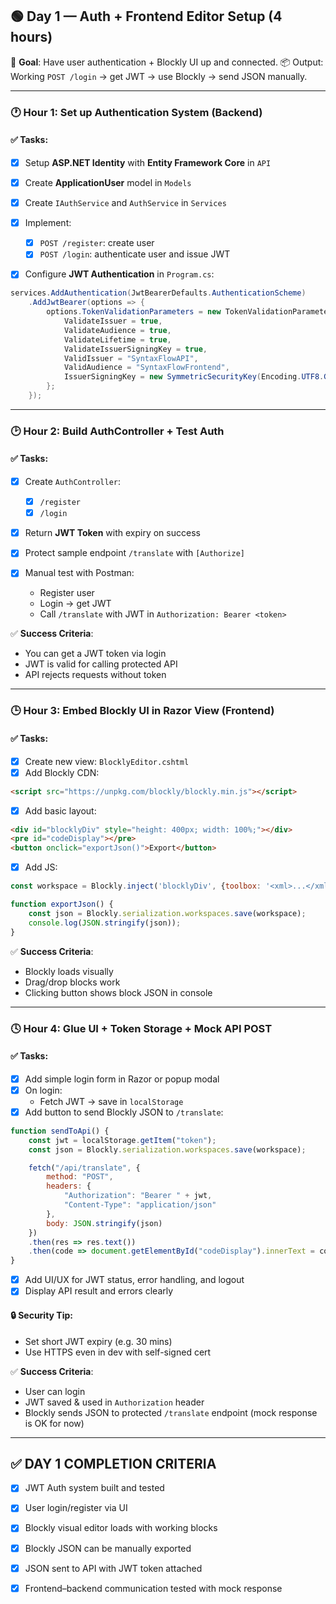 ## 🟢 **Day 1 — Auth + Frontend Editor Setup (4 hours)**

🧭 **Goal**: Have user authentication + Blockly UI up and connected.
📦 Output: Working `POST /login` → get JWT → use Blockly → send JSON manually.

---

### 🕐 **Hour 1: Set up Authentication System (Backend)**

#### ✅ Tasks:

* [x] Setup **ASP.NET Identity** with **Entity Framework Core** in `API`
* [x] Create **ApplicationUser** model in `Models`
* [x] Create `IAuthService` and `AuthService` in `Services`
* [x] Implement:

  * [x] `POST /register`: create user
  * [x] `POST /login`: authenticate user and issue JWT
* [x] Configure **JWT Authentication** in `Program.cs`:

```csharp
services.AddAuthentication(JwtBearerDefaults.AuthenticationScheme)
    .AddJwtBearer(options => {
        options.TokenValidationParameters = new TokenValidationParameters {
            ValidateIssuer = true,
            ValidateAudience = true,
            ValidateLifetime = true,
            ValidateIssuerSigningKey = true,
            ValidIssuer = "SyntaxFlowAPI",
            ValidAudience = "SyntaxFlowFrontend",
            IssuerSigningKey = new SymmetricSecurityKey(Encoding.UTF8.GetBytes("your-strong-jwt-secret"))
        };
    });
```

---

### 🕑 **Hour 2: Build AuthController + Test Auth**

#### ✅ Tasks:

* [x] Create `AuthController`:

  * [x] `/register`
  * [x] `/login`
* [x] Return **JWT Token** with expiry on success
* [x] Protect sample endpoint `/translate` with `[Authorize]`
* [x] Manual test with Postman:

  * Register user
  * Login → get JWT
  * Call `/translate` with JWT in `Authorization: Bearer <token>`

✅ **Success Criteria**:

* You can get a JWT token via login
* JWT is valid for calling protected API
* API rejects requests without token

---

### 🕒 **Hour 3: Embed Blockly UI in Razor View (Frontend)**

#### ✅ Tasks:

* [x] Create new view: `BlocklyEditor.cshtml`
* [x] Add Blockly CDN:

```html
<script src="https://unpkg.com/blockly/blockly.min.js"></script>
```

* [x] Add basic layout:

```html
<div id="blocklyDiv" style="height: 400px; width: 100%;"></div>
<pre id="codeDisplay"></pre>
<button onclick="exportJson()">Export</button>
```

* [x] Add JS:

```js
const workspace = Blockly.inject('blocklyDiv', {toolbox: '<xml>...</xml>'});

function exportJson() {
    const json = Blockly.serialization.workspaces.save(workspace);
    console.log(JSON.stringify(json));
}
```

✅ **Success Criteria**:

* Blockly loads visually
* Drag/drop blocks work
* Clicking button shows block JSON in console

---

### 🕓 **Hour 4: Glue UI + Token Storage + Mock API POST**

#### ✅ Tasks:

* [x] Add simple login form in Razor or popup modal
* [x] On login:
  * Fetch JWT → save in `localStorage`
* [x] Add button to send Blockly JSON to `/translate`:

```js
function sendToApi() {
    const jwt = localStorage.getItem("token");
    const json = Blockly.serialization.workspaces.save(workspace);

    fetch("/api/translate", {
        method: "POST",
        headers: {
            "Authorization": "Bearer " + jwt,
            "Content-Type": "application/json"
        },
        body: JSON.stringify(json)
    })
    .then(res => res.text())
    .then(code => document.getElementById("codeDisplay").innerText = code);
}
```

* [x] Add UI/UX for JWT status, error handling, and logout
* [x] Display API result and errors clearly

#### 🔒 Security Tip:

* Set short JWT expiry (e.g. 30 mins)
* Use HTTPS even in dev with self-signed cert

✅ **Success Criteria**:

* User can login
* JWT saved & used in `Authorization` header
* Blockly sends JSON to protected `/translate` endpoint (mock response is OK for now)

---

## ✅ DAY 1 COMPLETION CRITERIA

* [x] JWT Auth system built and tested
* [x] User login/register via UI
* [x] Blockly visual editor loads with working blocks
* [x] Blockly JSON can be manually exported
* [x] JSON sent to API with JWT token attached
* [x] Frontend–backend communication tested with mock response

